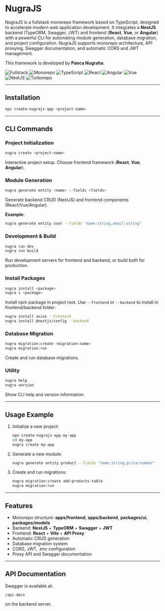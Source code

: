 

# NugraJS

NugraJS is a fullstack monorepo framework based on TypeScript, designed to accelerate modern web application development. It integrates a **NestJS** backend (TypeORM, Swagger, JWT) and frontend (**React**, **Vue**, or **Angular**) with a powerful CLI for automating module generation, database migration, and project configuration. NugraJS supports monorepo architecture, API proxying, Swagger documentation, and automatic CORS and JWT management.

This framework is developed by **Panca Nugraha**.

![Fullstack](https://img.shields.io/badge/-Fullstack-blue) 
![Monorepo](https://img.shields.io/badge/-Monorepo-blue) 
![TypeScript](https://img.shields.io/badge/-TypeScript-blue) 
![React](https://img.shields.io/badge/-React-blue) 
![Angular](https://img.shields.io/badge/-Angular-blue)
![Vue](https://img.shields.io/badge/-Vue-blue)  
![NestJS](https://img.shields.io/badge/-NestJS-blue) 
![Turborepo](https://img.shields.io/badge/-Turborepo-blue)

---

## Installation

```bash
npx create-nugrajs-app <project-name>
```

---

## CLI Commands


### Project Initialization
```bash
nugra create <project-name>
```
Interactive project setup. Choose frontend framework (**React**, **Vue**, **Angular**).

### Module Generation
```bash
nugra generate entity <name> --fields <fields>
```
Generate backend CRUD (NestJS) and frontend components (React/Vue/Angular).

**Example:**
```bash
nugra generate entity user --fields "name:string,email:string"
```

### Development & Build
```bash
nugra run dev
nugra run build
```
Run development servers for frontend and backend, or build both for production.

### Install Packages
```bash
nugra install <package>
nugra i <package>
```
Install npm package in project root. Use `--frontend` or `--backend` to install in frontend/backend folder:
```bash
nugra install axios --frontend
nugra install @nestjs/config --backend
```

### Database Migration
```bash
nugra migration:create <migration-name>
nugra migration:run
```
Create and run database migrations.

### Utility
```bash
nugra help
nugra version
```
Show CLI help and version information.

---

## Usage Example

1. Initialize a new project:
   ```bash
   npx create-nugrajs-app my-app
   cd my-app
   nugra create my-app
   ```

2. Generate a new module:
   ```bash
   nugra generate entity product --fields "name:string,price:number"
   ```

3. Create and run migrations:
   ```bash
   nugra migration:create add-products-table
   nugra migration:run
   ```

---

## Features

- Monorepo structure: **apps/frontend**, **apps/backend**, **packages/ui**, **packages/models**
- Backend: **NestJS** + **TypeORM** + **Swagger** + **JWT**
- Frontend: **React** + **Vite** + **API Proxy**
- Automatic CRUD generation
- Database migration system
- CORS, JWT, .env configuration
- Proxy API and Swagger documentation

---

## API Documentation

Swagger is available at:
```
/api-docs
```
on the backend server.
